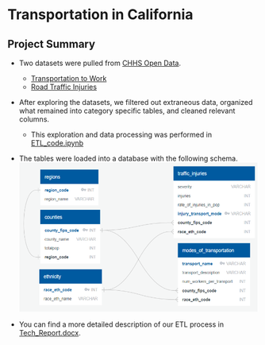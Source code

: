 # Transportation in California

## Project Summary
- Two datasets were pulled from [CHHS Open Data](https://data.chhs.ca.gov/).
    - [Transportation to Work](https://data.chhs.ca.gov/dataset/transportation-to-work-2000-2006-2010/resource/fc5eafc8-0648-4a30-9bf5-e06f09e8320d)
    - [Road Traffic Injuries](https://data.chhs.ca.gov/dataset/road-traffic-injuries-2002-2010/resource/cdb50347-6fe1-456e-a336-d7daf0aba595)

- After exploring the datasets, we filtered out extraneous data, organized what remained into category specific tables, and cleaned relevant columns.
    - This exploration and data processing was performed in [ETL_code.ipynb](https://github.com/selgho23/ETL_project/blob/master/ETL_code.ipynb)

- The tables were loaded into a database  with the following schema.
<img width='500'
     height='300'
     src='https://raw.githubusercontent.com/selgho23/ETL_project/master/Resources/schema.png'>

- You can find a more detailed description of our ETL process in [Tech_Report.docx](https://github.com/selgho23/ETL_project/raw/master/Tech_Report.docx
).
